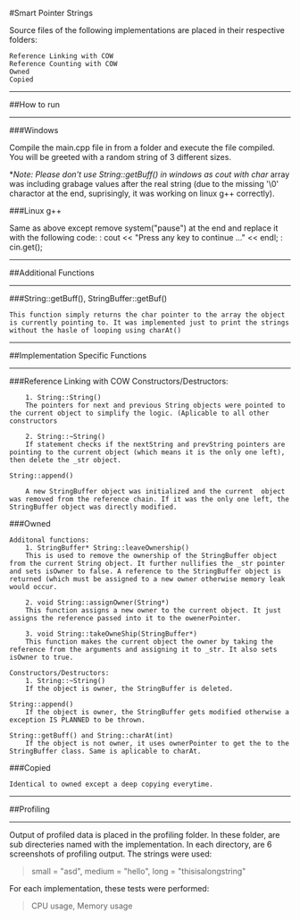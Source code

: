 #Smart Pointer Strings

Source files of the following implementations are placed in their respective folders:

	Reference Linking with COW	
	Reference Counting with COW
	Owned
	Copied

____________________
##How to run
____________________

###Windows

Compile the main.cpp file in from a folder and execute the file compiled. You will be greeted with a random string of 3 different sizes.

**Note: Please don't use String::getBuff() in windows as cout with char* array was including grabage values after the real string (due to the missing '\0' charactor at the end, suprisingly, it was working on linux g++ correctly). 

###Linux g++

Same as above except remove system("pause") at the end and replace it with the following code:
:    cout << "Press any key to continue ..." << endl;
:    cin.get();

___________________
##Additional Functions
____________________

###String::getBuff(), StringBuffer::getBuf()

	This function simply returns the char pointer to the array the object is currently pointing to. It was implemented just to print the strings without the hasle of looping using charAt()

___________________
##Implementation Specific Functions
___________________

###Reference Linking with COW
	Constructors/Destructors:
	
		1. String::String()
		The pointers for next and previous String objects were pointed to the current object to simplify the logic. (Aplicable to all other constructors

		2. String::~String()
		If statement checks if the nextString and prevString pointers are pointing to the current object (which means it is the only one left), then delete the _str object.

	String::append()
	
		A new StringBuffer object was initialized and the current  object was removed from the reference chain. If it was the only one left, the StringBuffer object was directly modified.

###Owned

	Additonal functions:
		1. StringBuffer* String::leaveOwnership()
		This is used to remove the ownership of the StringBuffer object from the current String object. It further nullifies the _str pointer and sets isOwner to false. A reference to the StringBuffer object is returned (which must be assigned to a new owner otherwise memory leak would occur.

		2. void String::assignOwner(String*)
		This function assigns a new owner to the current object. It just assigns the reference passed into it to the owenerPointer.
		
		3. void String::takeOwneShip(StringBuffer*)
		This function makes the current object the owner by taking the reference from the arguments and assigning it to _str. It also sets isOwner to true.
	
	Constructors/Destructors:
		1. String::~String()
		If the object is owner, the StringBuffer is deleted.

	String::append()
		If the object is owner, the StringBuffer gets modified otherwise a exception IS PLANNED to be thrown.

	String::getBuff() and String::charAt(int)
		If the object is not owner, it uses ownerPointer to get the to the StringBuffer class. Same is aplicable to charAt.


###Copied

	Identical to owned except a deep copying everytime.

______________
##Profiling
______________

Output of profiled data is placed in the profiling folder. In these folder, are sub directeries named with the implementation. In each directory, are 6 screenshots of profiling output. The strings were used:

>small = "asd",
>medium = "hello",
>long = "thisisalongstring"

For each implementation, these tests were performed:

>CPU usage,
>Memory usage
